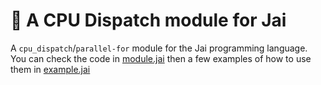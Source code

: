 # :trident: A CPU Dispatch module for Jai

A `cpu_dispatch`/`parallel-for` module for the Jai programming language. You can check the code in [module.jai](module.jai) then a few examples of how to use them in [example.jai](example.jai)

